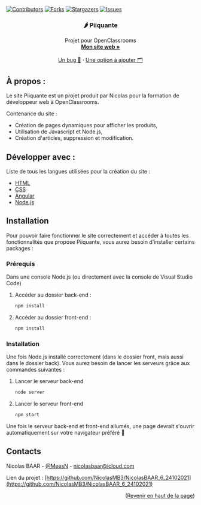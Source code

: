 [![Contributors][contributors-shield]][contributors-url]
[![Forks][forks-shield]][forks-url]
[![Stargazers][stars-shield]][stars-url]
[![Issues][issues-shield]][issues-url]

<div id="top"></div>

<div align="center">

  ### 🌶️ Piiquante

  <p align="center">
    Projet pour OpenClassrooms
    <br />
    <a href="https://nicolasbaar.fr/"><strong>Mon site web »</strong></a>
    <br />
    <br />
    <a href="https://github.com/NicolasMB3/NicolasBAAR_6_24102021/issues">Un bug 🐜</a>
    ·
    <a href="https://github.com/NicolasMB3/NicolasBAAR_6_24102021/issues">Une option à ajouter 🗂️</a>
  </p>
</div>

## À propos :

Le site Piiquante est un projet produit par Nicolas pour la formation de développeur web à OpenClassrooms.

Contenance du site :
* Création de pages dynamiques pour afficher les produits,
* Utilisation de Javascript et Node.js,
* Création d'articles, suppression et modification.

## Développer avec :

Liste de tous les langues utilisées pour la création du site :

* [HTML](https://developer.mozilla.org/fr/docs/Web/HTML)
* [CSS](https://developer.mozilla.org/fr/docs/Web/CSS)
* [Angular](https://angular.io/)
* [Node.js](https://nodejs.org/en/)

## Installation

Pour pouvoir faire fonctionner le site correctement et accéder à toutes les fonctionnalités que propose Piiquante, vous aurez besoin d'installer certains packages :

### Prérequis

Dans une console Node.js (ou directement avec la console de Visual Studio Code)
1. Accéder au dossier back-end :
   ```sh
   npm install
   ```
2. Accéder au dossier front-end :
   ```sh
   npm install
   ```

### Installation

Une fois Node.js installé correctement (dans le dossier front, mais aussi dans le dossier back). Vous aurez besoin de lancer les serveurs grâce aux commandes suivantes :

1. Lancer le serveur back-end
   ```sh
   node server
   ```
2. Lancer le serveur front-end
   ```sh
   npm start
   ```
Une fois le serveur back-end et front-end allumés, une page devrait s'ouvrir automatiquement sur votre navigateur préféré 🎉

## Contacts

Nicolas BAAR - [@MeesN](https://nicolasbaar.fr/) - nicolasbaar@icloud.com

Lien du projet : [https://github.com/NicolasMB3/NicolasBAAR_6_24102021](https://github.com/NicolasMB3/NicolasBAAR_6_24102021)

<p align="right">(<a href="#top">Revenir en haut de la page</a>)</p>

[contributors-shield]: https://img.shields.io/github/contributors/NicolasMB3/NicolasBAAR_6_24102021.svg?style=for-the-badge
[contributors-url]: https://github.com/NicolasMB3/NicolasBAAR_6_24102021/graphs/contributors
[forks-shield]: https://img.shields.io/github/forks/NicolasMB3/NicolasBAAR_6_24102021.svg?style=for-the-badge
[forks-url]: https://github.com/NicolasMB3/NicolasBAAR_6_24102021/pulse
[stars-shield]: https://img.shields.io/github/stars/NicolasMB3/NicolasBAAR_6_24102021.svg?style=for-the-badge
[stars-url]: https://github.com/NicolasMB3/NicolasBAAR_6_24102021/stargazers
[issues-shield]: https://img.shields.io/github/issues/NicolasMB3/NicolasBAAR_6_24102021.svg?style=for-the-badge
[issues-url]: https://github.com/NicolasMB3/NicolasBAAR_6_24102021/issues

